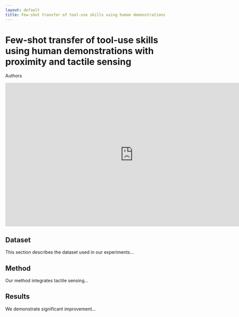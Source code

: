 ```yaml
---
layout: default
title: Few-shot transfer of tool-use skills using human demonstrations with proximity and tactile sensing
---
```


# Few-shot transfer of tool-use skills using human demonstrations with proximity and tactile sensing

Authors

<iframe width="800" height="450" src="https://www.youtube.com/embed/zP4JvHaCWHk?start=11" frameborder="0" allowfullscreen></iframe>

## Dataset

This section describes the dataset used in our experiments...

## Method

Our method integrates tactile sensing...

## Results

We demonstrate significant improvement...

